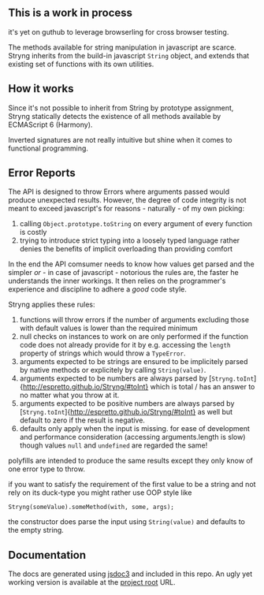
This is a work in process
-------------------------
it's yet on guthub to leverage browserling for cross browser testing.

The methods available for string manipulation in javascript are scarce. Stryng inherits from the build-in
javascript `String` object, and extends that existing set of functions with its own utilities.


How it works
------------
Since it's not possible to inherit from String by
prototype assignment, Stryng statically detects the existence of all methods available by ECMAScript 6 (Harmony).


Inverted signatures are not really intuitive but shine when it comes to
functional programming.

Error Reports
-------------

The API is designed to throw Errors where arguments passed would produce unexpected results.
However, the degree of code integrity is not meant to exceed javascript's for reasons - naturally - of my own picking:

1. calling `Object.prototype.toString` on every argument of every function is costly
2. trying to introduce strict typing into a loosely typed language
   rather denies the benefits of implicit overloading than providing comfort

In the end the API comsumer needs to know how values get parsed and the simpler
*or* - in case of javascript - notorious the rules are, the faster he understands the inner workings.
It then relies on the programmer's experience and discipline to adhere a *good* code style.

Stryng applies these rules:

1. functions will throw errors if the number of arguments excluding those with default values
   is lower than the required minimum
2. null checks on instances to work on are only performed if the function code does
   not already provide for it by e.g. accessing the `length` property of strings which would throw a `TypeError`.
3. arguments expected to be strings are ensured to be implicitely parsed by native methods
   or explicitely by calling `String(value)`.
4. arguments expected to be numbers are always parsed by [`Stryng.toInt`]{http://espretto.github.io/Stryng/#toInt}
   which is total / has an answer to no matter what you throw at it.
5. arguments expected to be positive numbers are always parsed by [`Stryng.toInt`]{http://espretto.github.io/Stryng/#toInt}
   as well but default to zero if the result is negative.
6. defaults only apply when the input is missing. for ease of development and
   performance consideration (accessing arguments.length is slow) though values `null` and `undefined` are regarded the same!

polyfills are intended to produce the same results except they only know of one error type to throw.

if you want to satisfy the requirement of the first value to be a string
and not rely on its duck-type you might rather use OOP style like

`Stryng(someValue).someMethod(with, some, args);`

the constructor does parse the input using `String(value)`
and defaults to the empty string.

Documentation
-------------

The docs are generated using [jsdoc3](https://github.com/jsdoc3/jsdoc) and included in this repo.
An ugly yet working version is available at the [project root](http://espretto.github.io/Stryng/) URL.
